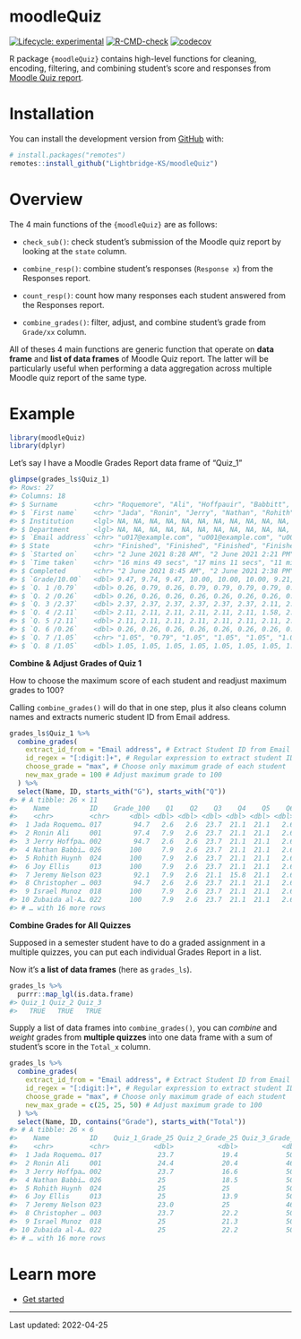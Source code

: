 
<!-- README.md is generated from README.Rmd. Please edit that file -->

# moodleQuiz

<!-- badges: start -->

[![Lifecycle:
experimental](https://img.shields.io/badge/lifecycle-experimental-orange.svg)](https://lifecycle.r-lib.org/articles/stages.html#experimental)
[![R-CMD-check](https://github.com/Lightbridge-AI/moodleQuiz/actions/workflows/R-CMD-check.yaml/badge.svg)](https://github.com/Lightbridge-AI/moodleQuiz/actions/workflows/R-CMD-check.yaml)
[![codecov](https://codecov.io/gh/Lightbridge-KS/moodleQuiz/branch/main/graph/badge.svg?token=S8SD1X5PA0)](https://codecov.io/gh/Lightbridge-KS/moodleQuiz)

<!-- badges: end -->

R package `{moodleQuiz}` contains high-level functions for cleaning,
encoding, filtering, and combining student’s score and responses from
[Moodle Quiz report](https://docs.moodle.org/311/en/Quiz_reports).

# Installation

You can install the development version from
[GitHub](https://github.com/) with:

``` r
# install.packages("remotes")
remotes::install_github("Lightbridge-KS/moodleQuiz")
```

# Overview

The 4 main functions of the `{moodleQuiz}` are as follows:

-   `check_sub()`: check student’s submission of the Moodle quiz report
    by looking at the `state` column.

-   `combine_resp()`: combine student’s responses (`Response x`) from
    the Responses report.

-   `count_resp()`: count how many responses each student answered from
    the Responses report.

-   `combine_grades()`: filter, adjust, and combine student’s grade from
    `Grade/xx` column.

All of theses 4 main functions are generic function that operate on
**data frame** and **list of data frames** of Moodle Quiz report. The
latter will be particularly useful when performing a data aggregation
across multiple Moodle quiz report of the same type.

# Example

``` r
library(moodleQuiz)
library(dplyr)
```

Let’s say I have a Moodle Grades Report data frame of “Quiz_1”

``` r
glimpse(grades_ls$Quiz_1)
#> Rows: 27
#> Columns: 18
#> $ Surname         <chr> "Roquemore", "Ali", "Hoffpauir", "Babbitt", "Huynh", "…
#> $ `First name`    <chr> "Jada", "Ronin", "Jerry", "Nathan", "Rohith", "Joy", "…
#> $ Institution     <lgl> NA, NA, NA, NA, NA, NA, NA, NA, NA, NA, NA, NA, NA, NA…
#> $ Department      <lgl> NA, NA, NA, NA, NA, NA, NA, NA, NA, NA, NA, NA, NA, NA…
#> $ `Email address` <chr> "u017@example.com", "u001@example.com", "u002@example.…
#> $ State           <chr> "Finished", "Finished", "Finished", "Finished", "Finis…
#> $ `Started on`    <chr> "2 June 2021 8:28 AM", "2 June 2021 2:21 PM", "2 June …
#> $ `Time taken`    <chr> "16 mins 49 secs", "17 mins 11 secs", "11 mins 30 secs…
#> $ Completed       <chr> "2 June 2021 8:45 AM", "2 June 2021 2:38 PM", "2 June …
#> $ `Grade/10.00`   <dbl> 9.47, 9.74, 9.47, 10.00, 10.00, 10.00, 9.21, 9.47, 10.…
#> $ `Q. 1 /0.79`    <dbl> 0.26, 0.79, 0.26, 0.79, 0.79, 0.79, 0.79, 0.26, 0.79, …
#> $ `Q. 2 /0.26`    <dbl> 0.26, 0.26, 0.26, 0.26, 0.26, 0.26, 0.26, 0.26, 0.26, …
#> $ `Q. 3 /2.37`    <dbl> 2.37, 2.37, 2.37, 2.37, 2.37, 2.37, 2.11, 2.37, 2.37, …
#> $ `Q. 4 /2.11`    <dbl> 2.11, 2.11, 2.11, 2.11, 2.11, 2.11, 1.58, 2.11, 2.11, …
#> $ `Q. 5 /2.11`    <dbl> 2.11, 2.11, 2.11, 2.11, 2.11, 2.11, 2.11, 2.11, 2.11, …
#> $ `Q. 6 /0.26`    <dbl> 0.26, 0.26, 0.26, 0.26, 0.26, 0.26, 0.26, 0.26, 0.26, …
#> $ `Q. 7 /1.05`    <chr> "1.05", "0.79", "1.05", "1.05", "1.05", "1.05", "1.05"…
#> $ `Q. 8 /1.05`    <dbl> 1.05, 1.05, 1.05, 1.05, 1.05, 1.05, 1.05, 1.05, 1.05, …
```

**Combine & Adjust Grades of Quiz 1**

How to choose the maximum score of each student and readjust maximum
grades to 100?

Calling `combine_grades()` will do that in one step, plus it also cleans
column names and extracts numeric student ID from Email address.

``` r
grades_ls$Quiz_1 %>%
  combine_grades(
    extract_id_from = "Email address", # Extract Student ID from Email
    id_regex = "[:digit:]+", # Regular expression to extract student ID
    choose_grade = "max", # Choose only maximum grade of each student
    new_max_grade = 100 # Adjust maximum grade to 100
  ) %>%
  select(Name, ID, starts_with("G"), starts_with("Q"))
#> # A tibble: 26 × 11
#>    Name          ID    Grade_100    Q1    Q2    Q3    Q4    Q5    Q6    Q7    Q8
#>    <chr>         <chr>     <dbl> <dbl> <dbl> <dbl> <dbl> <dbl> <dbl> <dbl> <dbl>
#>  1 Jada Roquemo… 017        94.7   2.6   2.6  23.7  21.1  21.1   2.6  10.5  10.5
#>  2 Ronin Ali     001        97.4   7.9   2.6  23.7  21.1  21.1   2.6   7.9  10.5
#>  3 Jerry Hoffpa… 002        94.7   2.6   2.6  23.7  21.1  21.1   2.6  10.5  10.5
#>  4 Nathan Babbi… 026       100     7.9   2.6  23.7  21.1  21.1   2.6  10.5  10.5
#>  5 Rohith Huynh  024       100     7.9   2.6  23.7  21.1  21.1   2.6  10.5  10.5
#>  6 Joy Ellis     013       100     7.9   2.6  23.7  21.1  21.1   2.6  10.5  10.5
#>  7 Jeremy Nelson 023        92.1   7.9   2.6  21.1  15.8  21.1   2.6  10.5  10.5
#>  8 Christopher … 003        94.7   2.6   2.6  23.7  21.1  21.1   2.6  10.5  10.5
#>  9 Israel Munoz  018       100     7.9   2.6  23.7  21.1  21.1   2.6  10.5  10.5
#> 10 Zubaida al-A… 022       100     7.9   2.6  23.7  21.1  21.1   2.6  10.5  10.5
#> # … with 16 more rows
```

**Combine Grades for All Quizzes**

Supposed in a semester student have to do a graded assignment in a
multiple quizzes, you can put each individual Grades Report in a list.

Now it’s **a list of data frames** (here as `grades_ls`).

``` r
grades_ls %>% 
  purrr::map_lgl(is.data.frame)
#> Quiz_1 Quiz_2 Quiz_3 
#>   TRUE   TRUE   TRUE
```

Supply a list of data frames into `combine_grades()`, you can *combine*
and *weight* grades from **multiple quizzes** into one data frame with a
sum of student’s score in the `Total_x` column.

``` r
grades_ls %>% 
  combine_grades(
    extract_id_from = "Email address", # Extract Student ID from Email
    id_regex = "[:digit:]+", # Regular expression to extract student ID
    choose_grade = "max", # Choose only maximum grade of each student
    new_max_grade = c(25, 25, 50) # Adjust maximum grade to 100
  ) %>% 
  select(Name, ID, contains("Grade"), starts_with("Total"))
#> # A tibble: 26 × 6
#>    Name          ID    Quiz_1_Grade_25 Quiz_2_Grade_25 Quiz_3_Grade_50 Total_100
#>    <chr>         <chr>           <dbl>           <dbl>           <dbl>     <dbl>
#>  1 Jada Roquemo… 017              23.7            19.4            50.0      93.1
#>  2 Ronin Ali     001              24.4            20.4            46.4      91.1
#>  3 Jerry Hoffpa… 002              23.7            16.6            50.0      90.3
#>  4 Nathan Babbi… 026              25              18.5            50.0      93.4
#>  5 Rohith Huynh  024              25              25              50.0     100. 
#>  6 Joy Ellis     013              25              13.9            50.0      88.8
#>  7 Jeremy Nelson 023              23.0            25              46.4      94.4
#>  8 Christopher … 003              23.7            22.2            50.0      95.8
#>  9 Israel Munoz  018              25              21.3            50.0      96.2
#> 10 Zubaida al-A… 022              25              22.2            50.0      97.2
#> # … with 16 more rows
```

# Learn more

-   [Get
    started](https://lightbridge-ks.github.io/moodleQuiz/articles/moodleQuiz.html)

------------------------------------------------------------------------

Last updated: 2022-04-25
